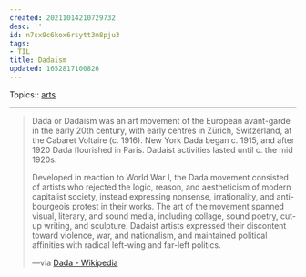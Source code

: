 ```yaml
---
created: 20211014210729732
desc: ''
id: n7sx9c6kox6rsytt3m8pju3
tags:
- TIL
title: Dadaism
updated: 1652817100826
---
```

   
Topics::  [arts](../topics/arts.md)   
   
   
---   
   
> Dada or Dadaism was an art movement of the European avant-garde in the early 20th century, with early centres in Zürich, Switzerland, at the Cabaret Voltaire (c. 1916). New York Dada began c. 1915, and after 1920 Dada flourished in Paris. Dadaist activities lasted until c. the mid 1920s.   
>   
> Developed in reaction to World War I, the Dada movement consisted of artists who rejected the logic, reason, and aestheticism of modern capitalist society, instead expressing nonsense, irrationality, and anti-bourgeois protest in their works. The art of the movement spanned visual, literary, and sound media, including collage, sound poetry, cut-up writing, and sculpture. Dadaist artists expressed their discontent toward violence, war, and nationalism, and maintained political affinities with radical left-wing and far-left politics.   
>   
> —via [Dada - Wikipedia](https://en.wikipedia.org/wiki/Dada)